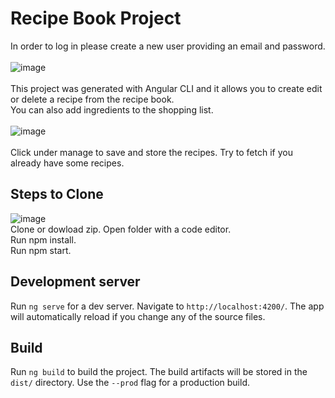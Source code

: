 # Recipe Book Project


In order to log in please create a new user providing an email and password.
<br><br>
![image](https://user-images.githubusercontent.com/42411943/175344793-b3f7f9f5-a515-4721-958b-e2cacadd110f.png)<br><br>
This project was generated with Angular CLI and it allows you to create edit or delete a recipe from the recipe book. <br> You can also add ingredients to the shopping list.<br><br>
![image](https://user-images.githubusercontent.com/42411943/175340061-80626dda-266b-4f34-82b8-86209c9b0d52.png)
<br><br>
Click under manage to save and store the recipes. Try to fetch if you already have some recipes.
## Steps to Clone
![image](https://user-images.githubusercontent.com/42411943/175340879-b9749d03-c1dd-45b7-8a83-5c569359e56d.png)
<br>
Clone or dowload zip. Open folder with a code editor.<br>
Run npm install.<br>
Run npm start.<br>
## Development server
Run `ng serve` for a dev server. Navigate to `http://localhost:4200/`. The app will automatically reload if you change any of the source files.
## Build
Run `ng build` to build the project. The build artifacts will be stored in the `dist/` directory. Use the `--prod` flag for a production build. 

